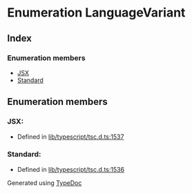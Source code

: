 # Enumeration LanguageVariant


## Index

### Enumeration members
* [JSX](ts.languagevariant.md#jsx)
* [Standard](ts.languagevariant.md#standard)

## Enumeration members

### JSX: 

* Defined in [lib/typescript/tsc.d.ts:1537](https://github.com/kimamula/typedoc/blob/HEAD/src/lib/typescript/tsc.d.ts#L1537)


### Standard: 

* Defined in [lib/typescript/tsc.d.ts:1536](https://github.com/kimamula/typedoc/blob/HEAD/src/lib/typescript/tsc.d.ts#L1536)



Generated using [TypeDoc](http://typedoc.io)

